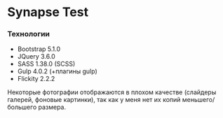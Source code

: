 # Synapse Test

### Технологии
- Bootstrap 5.1.0
- JQuery 3.6.0
- SASS 1.38.0 (SCSS)
- Gulp 4.0.2 (+плагины gulp)
- Flickity 2.2.2

Некоторые фотографии отображаются в плохом качестве (слайдеры галерей, фоновые картинки), так как у меня нет их копий меньшего/большего размера.